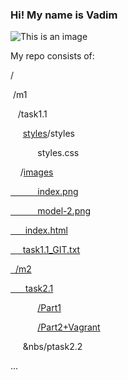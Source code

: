 ### Hi! My name is Vadim ###
![This is an image](https://img1.hotstarext.com/image/upload/f_auto,t_hcdl/sources/r1/cms/prod/old_images/MOVIE/7845/1000157845/1000157845-h)
<p>My repo consists of:</p>

/
<p>&nbsp/m1</p>
  <p>&nbsp&nbsp&nbsp/task1.1</p>
       <p>&nbsp&nbsp&nbsp&nbsp&nbsp<a href="https://github.com/hbirdman57/DevOps_online_Odesa_2022_Q1Q2/blob/main/m1/task1.1/styles">styles</a>/styles</p>
            <p>&nbsp&nbsp&nbsp&nbsp&nbsp&nbsp&nbsp&nbsp&nbsp&nbsp&nbspstyles.css</p>
        <p>&nbsp&nbsp&nbsp&nbsp/<a href="https://github.com/hbirdman57/DevOps_online_Odesa_2022_Q1Q2/tree/main/m1/task1.1/images">images</p>
              <p>&nbsp&nbsp&nbsp&nbsp&nbsp&nbsp&nbsp&nbsp&nbsp&nbsp&nbspindex.png</p>
              <p>&nbsp&nbsp&nbsp&nbsp&nbsp&nbsp&nbsp&nbsp&nbsp&nbsp&nbspmodel-2.png</p>
        <p>&nbsp&nbsp&nbsp&nbsp&nbsp&nbspindex.html</p>
        <p>&nbsp&nbsp&nbsp&nbsp&nbsp<a href="https://github.com/hbirdman57/DevOps_online_Odesa_2022_Q1Q2/blob/main/m1/task1.1/task1.1_GIT.txt">task1.1_GIT.txt</p>
<p> &nbsp&nbsp/m2</p>
  <p> &nbsp&nbsp&nbsp&nbsp&nbsp&nbsp<a href="https://github.com/hbirdman57/DevOps_online_Odesa_2022_Q1Q2/tree/main/m2/task2.1">task2.1</a></p>
  <p>&nbsp&nbsp&nbsp&nbsp&nbsp&nbsp&nbsp&nbsp&nbsp&nbsp&nbsp<a href="https://github.com/hbirdman57/DevOps_online_Odesa_2022_Q1Q2/tree/main/m2/task2.1/Part1">/Part1</a></p>
  <p>&nbsp&nbsp&nbsp&nbsp&nbsp&nbsp&nbsp&nbsp&nbsp&nbsp&nbsp<a href="https://github.com/hbirdman57/DevOps_online_Odesa_2022_Q1Q2/tree/main/m2/task2.1/Part2%2BVagrant">/Part2+Vagrant</a></p>
  <p> &nbsp&nbsp&nbsp&nbsp&nbsp&nbs/ptask2.2</p>
   ...
  


